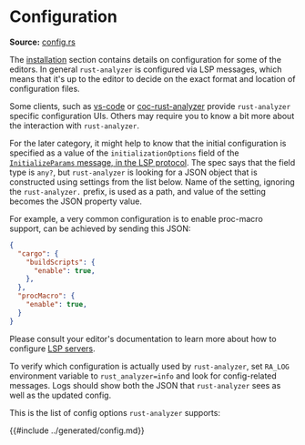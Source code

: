 # Configuration

**Source:** [config.rs](https://github.com/rust-lang/rust-analyzer/blob/master/crates/rust-analyzer/src/config.rs)

The [installation](../installation/README.md) section contains details on configuration for some of the editors.
In general `rust-analyzer` is configured via LSP messages, which means that it's up to the editor to decide on the exact format and location of configuration files.

Some clients, such as [vs-code](../installation/vscode.md) or [coc-rust-analyzer](../installation/vim_neovim.md) provide `rust-analyzer` specific configuration UIs. Others may require you to know a bit more about the interaction with `rust-analyzer`.

For the later category, it might help to know that the initial configuration is specified as a value of the `initializationOptions` field of the [`InitializeParams` message, in the LSP protocol](https://microsoft.github.io/language-server-protocol/specifications/specification-current/#initialize).
The spec says that the field type is `any?`, but `rust-analyzer` is looking for a JSON object that is constructed using settings from the list below.
Name of the setting, ignoring the `rust-analyzer.` prefix, is used as a path, and value of the setting becomes the JSON property value.

For example, a very common configuration is to enable proc-macro support, can be achieved by sending this JSON:

```json
{
  "cargo": {
    "buildScripts": {
      "enable": true,
    },
  },
  "procMacro": {
    "enable": true,
  }
}
```

Please consult your editor's documentation to learn more about how to configure [LSP servers](https://microsoft.github.io/language-server-protocol/).

To verify which configuration is actually used by `rust-analyzer`, set `RA_LOG` environment variable to `rust_analyzer=info` and look for config-related messages.
Logs should show both the JSON that `rust-analyzer` sees as well as the updated config.

This is the list of config options `rust-analyzer` supports:

<!-- toc -->

{{#include ../generated/config.md}}
